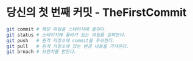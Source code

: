 # 당신의 첫 번째 커밋 - TheFirstCommit

```bash
git commit # 해당 파일을 스테이지에 올린다.
git status # 스테이지에 올라가 있는 파일을 살펴본다.
git push   # 원격 저장소에 commit을 푸쉬한다.
git pull   # 원격 저장소에 있는 변경 내용을 가져온다.
git brnach # 브렌치를 만든다.
```
